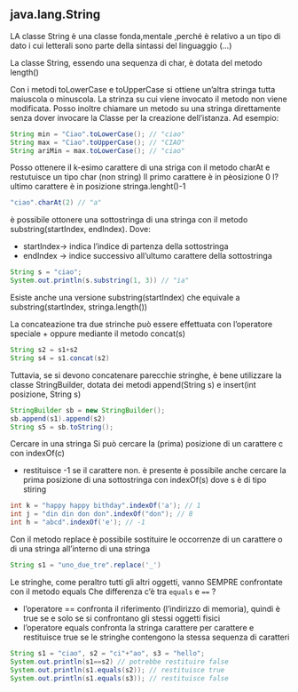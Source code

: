 ## java.lang.String 
LA classe String è una classe fonda,mentale ,perché è relativo a un tipo di dato i cui letterali sono parte della sintassi del linguaggio (…)

La classe String, essendo una sequenza di char, è dotata del metodo length()

Con i metodi toLowerCase e toUpperCase si ottiene un’altra stringa tutta maiuscola o minuscola. La strinza su cui viene invocato il metodo non viene modificata. Posso inoltre chiamare un metodo su una stringa direttamente senza dover invocare la Classe per la creazione dell’istanza.
Ad esempio:
```java
String min = "Ciao".toLowerCase(); // "ciao"
String max = "Ciao".toUpperCase(); // "CIAO"
String ariMin = max.toLowerCase(); // "ciao"
```

Posso ottenere il k-esimo carattere di una striga con il metodo charAt e restutuisce un tipo char (non string)
Il primo carattere è in pèosizione 0
l?ultimo carattere è in posizione stringa.lenght()-1
```java
"ciao".charAt(2) // "a"
```

è possibile ottonere una sottostringa di una stringa con il metodo substring(startIndex, endIndex). Dove:
- startIndex→ indica l’indice di partenza della sottostringa
- endIndex → indice successivo all’ultumo carattere della sottostringa
```java
String s = "ciao";
System.out.println(s.substring(1, 3)) // "ia"
```
Esiste anche una versione substring(startIndex) che equivale a substring(startIndex, stringa.length())

La concateazione tra due strinche può essere effettuata con l’operatore speciale + oppure mediante il metodo concat(s)
```java
String s2 = s1+s2
String s4 = s1.concat(s2)
```
Tuttavia, se si devono concatenare parecchie stringhe, è bene utilizzare la classe StringBuilder, dotata dei metodi append(String s) e insert(int posizione, String s)
```java
StringBuilder sb = new StringBuilder();
sb.append(s1).append(s2)
String s5 = sb.toString();
```

Cercare in una stringa
Si può cercare la (prima) posizione di un carattere c con indexOf(c)
- restituisce -1 se il carattere non. è presente
è possibile anche cercare la prima posizione di una sottostringa con indexOf(s) dove s è di tipo stiring
```java
int k = "happy happy bithday".indexOf('a'); // 1
int j = "din din don don".indexOf("don"); // 8
int h = "abcd".indexOf('e'); // -1
```

Con il metodo replace è possibile sostituire le occorrenze di un carattere o di una stringa all’interno di una stringa
```java
String s1 = "uno_due_tre".replace('_')
```

Le stringhe, come peraltro tutti gli altri oggetti, vanno SEMPRE confrontate con il metodo equals
Che differenza c’è tra `equals` e `==` ?
- l’operatore == confronta il riferimento (l’indirizzo di memoria), quindi è true se e solo se si confrontano gli stessi oggetti fisici
- l’operatore equals confronta la stringa carattere per carattere e restituisce true se le stringhe contengono la stessa sequenza di caratteri
```java
String s1 = "ciao", s2 = "ci"+"ao", s3 = "hello";
System.out.println(s1==s2) // potrebbe restituire false
System.out.println(s1.equals(s2)); // restituisce true
System.out.println(s1.equals(s3)); // restituisce false
```

